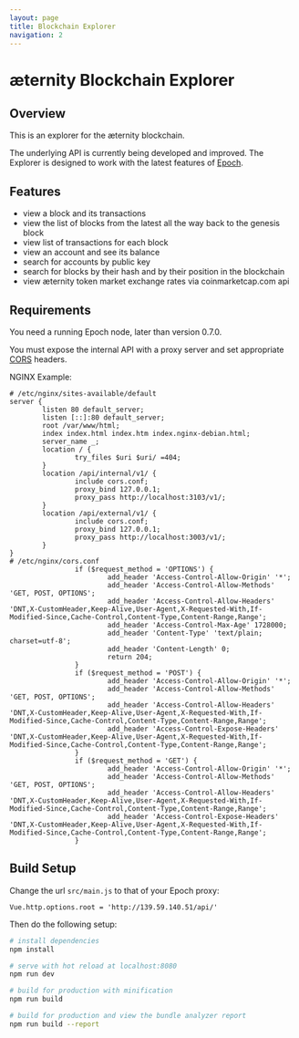 ```yaml
---
layout: page
title: Blockchain Explorer
navigation: 2
---
```


# æternity Blockchain Explorer

## Overview
This is an explorer for the æternity blockchain.

The underlying API is currently being developed and improved. The Explorer is designed to work with the latest features of [Epoch](https://github.com/aeternity/epoch).

## Features
- view a block and its transactions
- view the list of blocks from the latest all the way back to the genesis block
- view list of transactions for each block
- view an account and see its balance
- search for accounts by public key
- search for blocks by their hash and by their position in the blockchain
- view æternity token market exchange rates via coinmarketcap.com api

## Requirements
You need a running Epoch node, later than version 0.7.0. 

You must expose the internal API with a proxy server and set appropriate [CORS](https://en.wikipedia.org/wiki/Cross-origin_resource_sharing) headers.

NGINX Example:

```
# /etc/nginx/sites-available/default
server {
        listen 80 default_server;
        listen [::]:80 default_server;
        root /var/www/html;
        index index.html index.htm index.nginx-debian.html;
        server_name _;
        location / {
                try_files $uri $uri/ =404;
        }
        location /api/internal/v1/ {
                include cors.conf;
                proxy_bind 127.0.0.1;
                proxy_pass http://localhost:3103/v1/;
        }
        location /api/external/v1/ {
                include cors.conf;
                proxy_bind 127.0.0.1;
                proxy_pass http://localhost:3003/v1/;
        }
}
# /etc/nginx/cors.conf
                if ($request_method = 'OPTIONS') {
                        add_header 'Access-Control-Allow-Origin' '*';
                        add_header 'Access-Control-Allow-Methods' 'GET, POST, OPTIONS';
                        add_header 'Access-Control-Allow-Headers' 'DNT,X-CustomHeader,Keep-Alive,User-Agent,X-Requested-With,If-Modified-Since,Cache-Control,Content-Type,Content-Range,Range';
                        add_header 'Access-Control-Max-Age' 1728000;
                        add_header 'Content-Type' 'text/plain; charset=utf-8';
                        add_header 'Content-Length' 0;
                        return 204;
                }
                if ($request_method = 'POST') {
                        add_header 'Access-Control-Allow-Origin' '*';
                        add_header 'Access-Control-Allow-Methods' 'GET, POST, OPTIONS';
                        add_header 'Access-Control-Allow-Headers' 'DNT,X-CustomHeader,Keep-Alive,User-Agent,X-Requested-With,If-Modified-Since,Cache-Control,Content-Type,Content-Range,Range';
                        add_header 'Access-Control-Expose-Headers' 'DNT,X-CustomHeader,Keep-Alive,User-Agent,X-Requested-With,If-Modified-Since,Cache-Control,Content-Type,Content-Range,Range';
                }
                if ($request_method = 'GET') {
                        add_header 'Access-Control-Allow-Origin' '*';
                        add_header 'Access-Control-Allow-Methods' 'GET, POST, OPTIONS';
                        add_header 'Access-Control-Allow-Headers' 'DNT,X-CustomHeader,Keep-Alive,User-Agent,X-Requested-With,If-Modified-Since,Cache-Control,Content-Type,Content-Range,Range';
                        add_header 'Access-Control-Expose-Headers' 'DNT,X-CustomHeader,Keep-Alive,User-Agent,X-Requested-With,If-Modified-Since,Cache-Control,Content-Type,Content-Range,Range';
                }
```

## Build Setup

Change the url `src/main.js` to that of your Epoch proxy:
```
Vue.http.options.root = 'http://139.59.140.51/api/'
```
Then do the following setup:

```bash
# install dependencies
npm install

# serve with hot reload at localhost:8080
npm run dev

# build for production with minification
npm run build

# build for production and view the bundle analyzer report
npm run build --report
```
